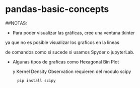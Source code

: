 # pandas-basic-concepts

##NOTAS:

- Para poder visualizar las gráficas, cree una ventana tkinter

 ya que no es posible visualizar los graficos en la lineas 

 de comandos como si sucede si usamos Spyder o jupyterLab.

- Algunas tipos de graficas como Hexagonal Bin Plot

  y Kernel Density Observation requieren del modulo scipy
  
  ```cmd
    pip install scipy
  ```
